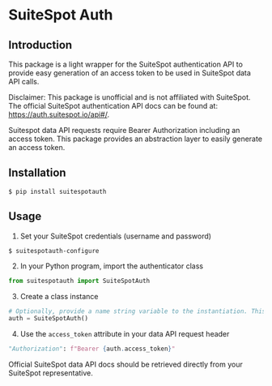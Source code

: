 # SuiteSpot Auth

## Introduction
This package is a light wrapper for the SuiteSpot authentication API to provide easy generation of an access token to be used in SuiteSpot data API calls.

Disclaimer: This package is unofficial and is not affiliated with SuiteSpot. The official SuiteSpot authentication API docs can be found at: https://auth.suitespot.io/api#/.

Suitespot data API requests require Bearer Authorization including an access token. This package provides an abstraction layer to easily generate an access token.

## Installation
```shell
$ pip install suitespotauth
```

## Usage
1. Set your SuiteSpot credentials (username and password)
```shell
$ suitespotauth-configure
```

2. In your Python program, import the authenticator class
```python
from suitespotauth import SuiteSpotAuth
```

3. Create a class instance
```python
# Optionally, provide a name string variable to the instantiation. This is stored in the SuiteSpot API token object.
auth = SuiteSpotAuth()
```

4. Use the `access_token` attribute in your data API request header
```python
"Authorization": f"Bearer {auth.access_token}"
```

Official SuiteSpot data API docs should be retrieved directly from your SuiteSpot representative.